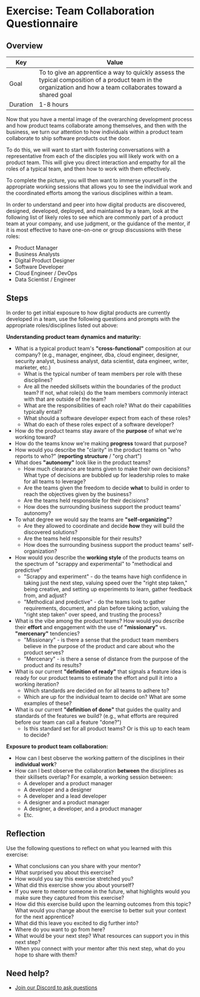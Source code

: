 # Exercise: Team Collaboration Questionnaire

## Overview

| Key | Value |
| --- | --- |
| Goal | To to give an apprentice a way to quickly assess the typical composition of a product team in the organization and how a team collaborates toward a shared goal |
| Duration | 1-8 hours |

Now that you have a mental image of the overarching development process and how product teams collaborate among themselves, and then with the business, we turn our attention to how individuals within a product team collaborate to ship software products out the door.

To do this, we will want to start with fostering conversations with a representative from each of the disciples you will likely work with on a product team. This will give you direct interaction and empathy for all the roles of a typical team, and then how to work with them effectively.

To complete the picture, you will then want to immerse yourself in the appropriate working sessions that allows you to see the individual work and the coordinated efforts among the various disciplines within a team.

In order to understand and peer into how digital products are discovered, designed, developed, deployed, and maintained by a team, look at the following list of likely roles to see which are commonly part of a product team at your company, and use judgment, or the guidance of the mentor, if it is most effective to have one-on-one or group discussions with these roles:
- Product Manager
- Business Analysts 
- Digital Product Designer
- Software Developer
- Cloud Engineer / DevOps
- Data Scientist / Engineer

## Steps

In order to get initial exposure to how digital products are currently developed in a team, use the following questions and prompts with the appropriate roles/disciplines listed out above:

**Understanding product team dynamics and maturity:**
- What is a typical product team's **"cross-functional"** composition at our company? (e.g., manager, engineer, dba, cloud engineer, designer, security analyst, business analyst, data scientist, data engineer, writer, marketer, etc.)
  - What is the typical number of team members per role with these disciplines?
  - Are all the needed skillsets within the boundaries of the product team? If not, what role(s) do the team members commonly interact with that are outside of the team?
  - What are the responsibilities of each role? What do their capabilities typically entail? 
  - What should a software developer expect from each of these roles?
  - What do each of these roles expect of a software developer?
- How do the product teams stay aware of the **purpose** of what we're working toward?
- How do the teams know we're making **progress** toward that purpose?
- How would you describe the "clarity" in the product teams on "who reports to who?" (**reporting structure** / "org chart")
- What does **"autonomy"** look like in the product teams?
  - How much clearance are teams given to make their own decisions? What type of decisions are bubbled up for leadership roles to make for all teams to leverage?
  - Are the teams given the freedom to decide **what** to build in order to reach the objectives given by the business?
  - Are the teams held responsible for their decisions?
  - How does the surrounding business support the product teams' autonomy?
- To what degree we would say the teams are **"self-organizing"**?
  - Are they allowed to coordinate and decide **how** they will build the discovered solutions?
  - Are the teams held responsible for their results?
  - How does the surrounding business support the product teams' self-organization?
- How would you describe the **working style** of the products teams on the spectrum of "scrappy and experimental" to "methodical and predictive"
  - "Scrappy and experiment" - do the teams have high confidence in taking just the next step, valuing speed over the "right step taken," being creative, and setting up experiments to learn, gather feedback from, and adjust?
  - "Methodical and predictive" - do the teams look to gather requirements, document, and plan before taking action, valuing the "right step taken" over speed, and trusting the process?
- What is the vibe among the product teams? How would you describe their **effort** and engagement with the use of **"missionary"** vs. **"mercenary"** tendencies? 
  - "Missionary" - is there a sense that the product team members believe in the purpose of the product and care about who the product serves?
  - "Mercenary" - is there a sense of distance from the purpose of the product and its results?
- What is our current **"definition of ready"** that signals a feature idea is ready for our product teams to estimate the effort and pull it into a working iteration?
  - Which standards are decided on for all teams to adhere to?
  - Which are up for the individual team to decide on? What are some examples of these?
- What is our current **"definition of done"** that guides the quality and standards of the features we build? (e.g., what efforts are required before our team can call a feature "done?")
  - Is this standard set for all product teams? Or is this up to each team to decide?

**Exposure to product team collaboration:**
- How can I best observe the working pattern of the disciplines in their **individual work**?
- How can I best observe the collaboration **between** the disciplines as their skillsets overlap? For example, a working session between:
  - A developer and a product manager
  - A developer and a designer
  - A developer and a lead developer
  - A designer and a product manager
  - A designer, a developer, and a product manager
  - Etc.
  
## Reflection

Use the following questions to reflect on what you learned with this exercise:

- What conclusions can you share with your mentor?
- What surprised you about this exercise?
- How would you say this exercise stretched you? 
- What did this exercise show you about yourself?
- If you were to mentor someone in the future, what highlights would you make sure they captured from this exercise? 
- How did this exercise build upon the learning outcomes from this topic? What would you change about the exercise to better suit your context for the next apprentice?
- What did this leave you excited to dig further into? 
- Where do you want to go from here?
- What would be your next step? What resources can support you in this next step?
- When you connect with your mentor after this next step, what do you hope to share with them?

## Need help?

- [Join our Discord to ask questions](https://discord.gg/bDVYvG3Czd)

